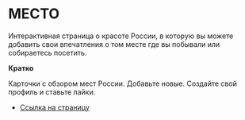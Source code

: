 #  МЕСТО

Интерактивная страница о красоте России, в которую вы можете добавить свои впечатления о том месте где вы побывали или собираетесь посетить.

**Кратко**

Карточки с обзором мест России.
Добавьте новые.
Создайте свой профиль и ставьте лайки.


* [Ссылка на страницу](https://vik163.github.io/mesto)


